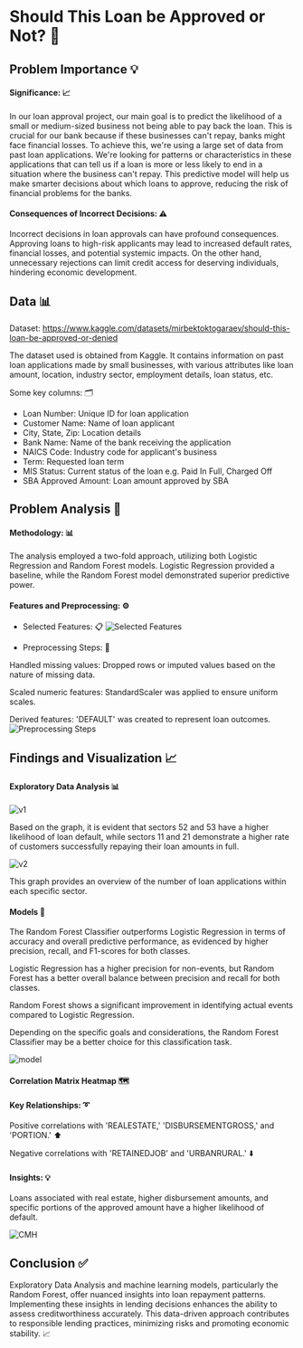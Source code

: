 
# Should This Loan be Approved or Not? 💸



## Problem Importance 💡
#### Significance: 📈
In our loan approval project, our main goal is to predict the likelihood of a small or medium-sized business not being able to pay back the loan. This is crucial for our bank because if these businesses can't repay, banks might face financial losses. To achieve this, we're using a large set of data from past loan applications. We're looking for patterns or characteristics in these applications that can tell us if a loan is more or less likely to end in a situation where the business can't repay. This predictive model will help us make smarter decisions about which loans to approve, reducing the risk of financial problems for the banks. 
#### Consequences of Incorrect Decisions: ⚠️
Incorrect decisions in loan approvals can have profound consequences. Approving loans to high-risk applicants may lead to increased default rates, financial losses, and potential systemic impacts. On the other hand, unnecessary rejections can limit credit access for deserving individuals, hindering economic development. 
## Data 📊

Dataset: https://www.kaggle.com/datasets/mirbektoktogaraev/should-this-loan-be-approved-or-denied

The dataset used is obtained from Kaggle. It contains information on past loan applications made by small businesses, with various attributes like loan amount, location, industry sector, employment details, loan status, etc.

Some key columns: 🗂

- Loan Number: Unique ID for loan application
- Customer Name: Name of loan applicant
- City, State, Zip: Location details
- Bank Name: Name of the bank receiving the application
- NAICS Code: Industry code for applicant's business
- Term: Requested loan term
- MIS Status: Current status of the loan e.g. Paid In Full, Charged Off
- SBA Approved Amount: Loan amount approved by SBA
## Problem Analysis 🧐
#### Methodology: 📊
The analysis employed a two-fold approach, utilizing both Logistic Regression and Random Forest models. Logistic Regression provided a baseline, while the Random Forest model demonstrated superior predictive power.

#### Features and Preprocessing: ⚙️
- Selected Features: 📋
![Selected Features](https://github.com/jatinkam/Should-This-Loan-be-Approved-or-Not/assets/113269173/cf737c31-d894-4918-9545-d8f42e80abd8)

- Preprocessing Steps: 🧹

Handled missing values: Dropped rows or imputed values based on the nature of missing data.

Scaled numeric features: StandardScaler was applied to ensure uniform scales.

Derived features: 'DEFAULT' was created to represent loan outcomes.
![Preprocessing Steps](https://github.com/jatinkam/Should-This-Loan-be-Approved-or-Not/assets/113269173/4d0d9146-842c-4950-bcf0-efa5bbc3a2af)

## Findings and Visualization 📈
#### Exploratory Data Analysis 📊

![v1](https://github.com/jatinkam/Should-This-Loan-be-Approved-or-Not/assets/113269173/c8e9948c-05eb-446e-a456-5380719ebee5)

Based on the graph, it is evident that sectors 52 and 53 have a higher likelihood of loan default, while sectors 11 and 21 demonstrate a higher rate of customers successfully repaying their loan amounts in full.

![v2](https://github.com/jatinkam/Should-This-Loan-be-Approved-or-Not/assets/113269173/d8e07a07-d03f-4c41-837d-9c07fc371008)

This graph provides an overview of the number of loan applications within each specific sector.

#### Models 🤖
The Random Forest Classifier outperforms Logistic Regression in terms of accuracy and overall predictive performance, as evidenced by higher precision, recall, and F1-scores for both classes.

Logistic Regression has a higher precision for non-events, but Random Forest has a better overall balance between precision and recall for both classes.

Random Forest shows a significant improvement in identifying actual events compared to Logistic Regression.

Depending on the specific goals and considerations, the Random Forest Classifier may be a better choice for this classification task.

![model](https://github.com/jatinkam/Should-This-Loan-be-Approved-or-Not/assets/113269173/5e54f01f-285f-4bf3-91be-d472f2eb2ce8)

#### Correlation Matrix Heatmap 🗺️
#### Key Relationships: ➰
Positive correlations with 'REALESTATE,' 'DISBURSEMENTGROSS,' and 'PORTION.' ⬆️

Negative correlations with 'RETAINEDJOB' and 'URBANRURAL.' ⬇️

#### Insights: 💡
Loans associated with real estate, higher disbursement amounts, and specific portions of the approved amount have a higher likelihood of default.

![CMH](https://github.com/jatinkam/Should-This-Loan-be-Approved-or-Not/assets/113269173/1c8b03d1-bc7f-4e39-bf7f-9560ce3355c4)




## Conclusion  ✅

Exploratory Data Analysis and machine learning models, particularly the Random Forest, offer nuanced insights into loan repayment patterns. Implementing these insights in lending decisions enhances the ability to assess creditworthiness accurately. This data-driven approach contributes to responsible lending practices, minimizing risks and promoting economic stability. 📈
